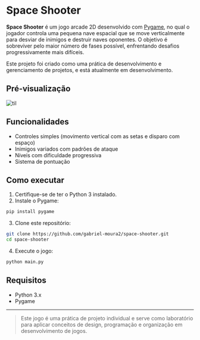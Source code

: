 # Space Shooter

**Space Shooter** é um jogo arcade 2D desenvolvido com [Pygame](https://www.pygame.org/), no qual o jogador controla uma pequena nave espacial que se move verticalmente para desviar de inimigos e destruir naves oponentes. O objetivo é sobreviver pelo maior número de fases possível, enfrentando desafios progressivamente mais difíceis.

Este projeto foi criado como uma prática de desenvolvimento e gerenciamento de projetos, e está atualmente em desenvolvimento.

## Pré-visualização

![til](./assets/images/pre-visualização.gif)

## Funcionalidades

- Controles simples (movimento vertical com as setas e disparo com espaço)
- Inimigos variados com padrões de ataque
- Níveis com dificuldade progressiva
- Sistema de pontuação

## Como executar

1. Certifique-se de ter o Python 3 instalado.
2. Instale o Pygame:
```bash
pip install pygame
```
3. Clone este repositório:
```bash
git clone https://github.com/gabriel-moura2/space-shooter.git
cd space-shooter
```
4. Execute o jogo:
```bash
python main.py
```
## Requisitos

- Python 3.x
- Pygame

***

> Este jogo é uma prática de projeto individual e serve como laboratório para aplicar conceitos de design, programação e organização em desenvolvimento de jogos.